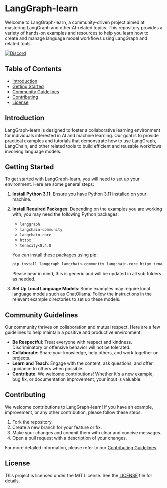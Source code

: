 # LangGraph-learn

Welcome to LangGraph-learn, a community-driven project aimed at mastering LangGraph and other AI-related topics. This repository provides a variety of hands-on examples and resources to help you learn how to create and manage language model workflows using LangGraph and related tools.

[![Discord](https://img.shields.io/discord/your-discord-server-id?label=Discord&logo=discord&logoColor=white)]([https://discord.gg/your-discord-invite-link](https://discord.gg/NsdFe7J4))

## Table of Contents

- [Introduction](#introduction)
- [Getting Started](#getting-started)
- [Community Guidelines](#community-guidelines)
- [Contributing](#contributing)
- [License](#license)

## Introduction

LangGraph-learn is designed to foster a collaborative learning environment for individuals interested in AI and machine learning. Our goal is to provide practical examples and tutorials that demonstrate how to use LangGraph, LangChain, and other related tools to build efficient and reusable workflows involving language models.

## Getting Started

To get started with LangGraph-learn, you will need to set up your environment. Here are some general steps:

1. **Install Python 3.11**: Ensure you have Python 3.11 installed on your machine.
2. **Install Required Packages**: Depending on the examples you are working with, you may need the following Python packages:
   - `langgraph`
   - `langchain-community`
   - `langchain-core`
   - `httpx`
   - `tenacity<8.4.0`

   You can install these packages using pip:
   ```bash
   pip install langgraph langchain-community langchain-core httpx tenacity<8.4.0
   ```
   Please bear in mind, this is generic and will be updated in all sub folders as needed.

3. **Set Up Local Language Models**: Some examples may require local language models such as ChatOllama. Follow the instructions in the relevant example directories to set up these models.

## Community Guidelines

Our community thrives on collaboration and mutual respect. Here are a few guidelines to help maintain a positive and productive environment:

- **Be Respectful**: Treat everyone with respect and kindness. Discriminatory or offensive behavior will not be tolerated.
- **Collaborate**: Share your knowledge, help others, and work together on projects.
- **Learn and Teach**: Engage with the content, ask questions, and offer guidance to others when possible.
- **Contribute**: We welcome contributions! Whether it's a new example, bug fix, or documentation improvement, your input is valuable.

## Contributing

We welcome contributions to LangGraph-learn! If you have an example, improvement, or any other contribution, please follow these steps:

1. Fork the repository.
2. Create a new branch for your feature or fix.
3. Make your changes and commit them with clear and concise messages.
4. Open a pull request with a description of your changes.

For more detailed information, please refer to our [Contributing Guidelines](CONTRIBUTING.md).

## License

This project is licensed under the MIT License. See the [LICENSE](LICENSE) file for details.
